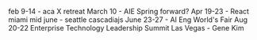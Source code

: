 
feb 9-14 - aca X retreat
March 10 - AIE Spring forward?
Apr 19-23 - React miami
mid june - seattle cascadiajs
June 23-27 - AI Eng World's Fair
Aug 20-22 Enterprise Technology Leadership Summit Las Vegas - Gene Kim